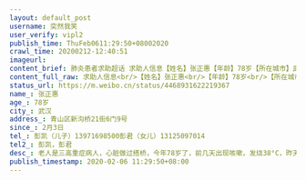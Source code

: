 ```yaml
---
layout: default_post
username: 突然我笑
user_verify: vipl2
publish_time: ThuFeb0611:29:50+08002020
crawl_time: 20200212-12:40:51
imageurl: 
content_brief: 肺炎患者求助超话 求助人信息【姓名】张正惠【年龄】78岁【所在城市】武汉【所在小区、社区】青山区 新沟桥  21街 6门9号【患病时间】2月3日【联系方式】彭凯（儿子）：13971698500 彭君（女儿）：13125097014【其他紧急联系人】彭凯，彭君【病情描述】老人是三高重症病人，心脏做过搭桥 ...全文
content_full_raw: 求助人信息<br/>【姓名】张正惠<br/>【年龄】78岁<br/>【所在城市】武汉<br/>【所在小区、社区】青山区新沟桥21街6门9号<br/>【患病时间】2月3日<br/>【联系方式】彭凯（儿子）：13971698500<br/>彭君（女儿）：13125097014<br/>【其他紧急联系人】彭凯，彭君<br/>【病情描述】<br/>老人是三高重症病人，心脏做过搭桥，今年78岁了，前几天出现咳嗽，发烧38°C，昨天晚上去青山区华润武钢医院就诊。<br/><br/>CT诊断结果是高度疑似，双肺病毒感染，老人呼吸困难，精神恍惚。<br/><br/>可是无法做核酸检测，不能确诊，不能住院治疗，打完吊针就让她回家隔离观察。<br/><br/>可家里还有80岁的老父亲，身体也不好，这几天在一起同吃同住，也极大可能被传染。<br/><br/>现在迫切希望能给老人做核酸检测确诊，好让她住院治疗！
status_url: https://m.weibo.cn/status/4468931622219367
name_: 张正惠
age_: 78岁
city_: 武汉
address_: 青山区新沟桥21街6门9号
since_: 2月3日
tel_: 彭凯（儿子）13971698500彭君（女儿）13125097014
tel2_: 彭凯，彭君
desc_: 老人是三高重症病人，心脏做过搭桥，今年78岁了，前几天出现咳嗽，发烧38°C，昨天晚上去青山区华润武钢医院就诊。CT诊断结果是高度疑似，双肺病毒感染，老人呼吸困难，精神恍惚。可是无法做核酸检测，不能确诊，不能住院治疗，打完吊针就让她回家隔离观察。可家里还有80岁的老父亲，身体也不好，这几天在一起同吃同住，也极大可能被传染。现在迫切希望能给老人做核酸检测确诊，好让她住院治疗！
publish_timestamp: 2020-02-06 11:29:50+08:00
---
```

